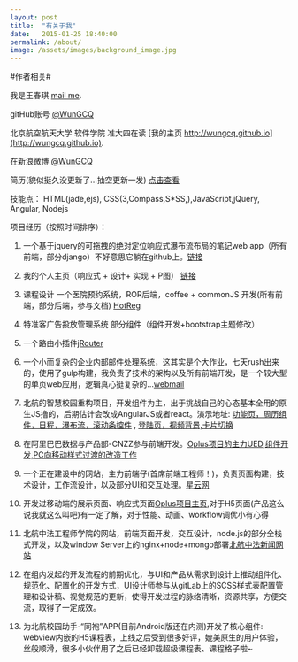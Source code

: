 ```yaml
---
layout: post
title:  "有关于我"
date:   2015-01-25 18:40:00
permalink: /about/
image: /assets/images/background_image.jpg
---
```


#作者相关#

我是王春琪
[mail me](mailto:wangchunqibuaa@gmail.com).

gitHub账号
[@WunGCQ](https://github.com/WunGCQ)

北京航空航天大学 软件学院 准大四在读
[我的主页 http://wungcq.github.io](http://wungcq.github.io).

在新浪微博
 [@WunGCQ](http://weibo.com/wangchunqi)
 
 简历(貌似挺久没更新了...抽空更新一发)
  [点击查看](http://wungcq.github.io/img/wangchunqi-web-frontend.pdf)
  
技能点：
 HTML(jade,ejs), CSS(3,Compass,S*SS,),JavaScript,jQuery, Angular,
 Nodejs
 
项目经历（按照时间排序）：
  
  1. 一个基于jquery的可拖拽的绝对定位响应式瀑布流布局的笔记web app（所有前端，部分django）不好意思它躺在github上。[链接](https://github.com/songziming/hippocampus/)
  
  2. 我的个人主页（响应式 + 设计+ 实现 + P图） [链接](http://wungcq.github.io/)
  
  3. 课程设计 一个医院预约系统，ROR后端，coffee + commonJS 开发(所有前端，部分后端，参与文档)  [HotReg](https://github.com/wanzysky/HotReg/)

  4. 特准客广告投放管理系统 部分组件（组件开发+bootstrap主题修改）
 
  5. 一个路由小插件[jRouter](https://github.com/WunGCQ/jRouter)
  
  6. 一个小而复杂的企业内部邮件处理系统，这其实是个大作业，七天rush出来的，使用了gulp构建，我负责了技术的架构以及所有前端开发，是一个较大型的单页web应用，逻辑真心挺复杂的...[webmail](https://github.com/songziming/webmail)

  6. 北航的智慧校园重构项目，开发组件为主，出于挑战自己的心态基本全用的原生JS撸的，后期估计会改成AngularJS或者react。演示地址: [功能页，周历组件，日程，瀑布流，滚动条控件](http://wungcq.github.io/static/templates/index.html)  ,  [登陆页，视频背景,卡片切换](http://wungcq.github.io/static/templates/login.html)
  
  7. 在阿里巴巴数据与产品部-CNZZ参与前端开发。[Oplus项目的主力UED,组件开发,PC向移动样式过渡的改造工作](http://wifi.cnzz.com)
  
  8. 一个正在建设中的网站，主力前端仔(首席前端工程师！)，负责页面构建，技术设计，工作流设计，以及部分UI和交互处理。[星云网](http://www.nebulafe.com)

  9. 开发过移动端的展示页面、响应式页面[Oplus项目主页](http://wifi.cnzz.com),对于H5页面(产品这么说我就这么叫吧)有一定了解，对于性能、动画、workflow调优小有心得
 
  10. 北航中法工程师学院的网站，前端页面开发，交互设计，node.js的部分全栈式开发，以及window Server上的nginx+node+mongo部署[北航中法新闻网站](http://ecpkn.buaa.edu.cn:9000/)
  
  11. 在组内发起的开发流程的前期优化，与UI和产品从需求到设计上推动组件化、规范化、配置化的开发方式，UI设计师参与从gitLab上的SCSS样式表配置管理和设计稿、视觉规范的更新，使得开发过程的脉络清晰，资源共享，方便交流，取得了一定成效。
  
  12. 为北航校园助手-“同袍”APP(目前Android版还在内测)开发了核心组件: webview内嵌的H5课程表，上线之后受到很多好评，媲美原生的用户体验，丝般顺滑，很多小伙伴用了之后已经卸载超级课程表、课程格子啦~
  

  
